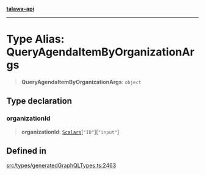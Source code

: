 [**talawa-api**](../../../README.md)

***

# Type Alias: QueryAgendaItemByOrganizationArgs

> **QueryAgendaItemByOrganizationArgs**: `object`

## Type declaration

### organizationId

> **organizationId**: [`Scalars`](Scalars.md)\[`"ID"`\]\[`"input"`\]

## Defined in

[src/types/generatedGraphQLTypes.ts:2463](https://github.com/Suyash878/talawa-api/blob/095e6964ce2a06c1c30d1acf81b6162203f1db91/src/types/generatedGraphQLTypes.ts#L2463)
